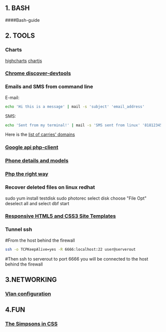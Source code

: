 ## 1. BASH

####Bash-guide
[](https://github.com/Idnan/bash-guide)

## 2. TOOLS

### Charts
[highcharts](https://www.highcharts.com/)
[chartjs](http://www.chartjs.org/)

### [Chrome discover-devtools](http://discover-devtools.codeschool.com/)

### Emails and SMS from command line
E-mail:
```bash
echo 'Hi this is a message' | mail -s 'subject' 'email_address'
```
SMS:
```bash
echo 'Sent from my terminal!' | mail -s 'SMS sent from linux' '81812345678@vtext.com'
```
Here is the [list of carries' domains](https://en.wikipedia.org/wiki/SMS_gateway#Email_clients)

### [Google api php-client](https://github.com/google/google-api-php-client)

### [Phone details and models](http://www.gsmarena.com/)

### [Php the right way](http://www.phptherightway.com/)

### Recover deleted files on linux redhat
sudo yum install testdisk
sudo photorec
select disk
choose "File Opt"
deselect all and select dbf
start

### [Responsive HTML5 and CSS3 Site Templates](https://html5up.net/)

### Tunnel ssh
#From the host behind the firewall
```bash
ssh -o TCPKeepAlive=yes -R 6666:localhost:22 user@serverout
```
#Then ssh to serverout to port 6666 you will be connected to the host behind the firewall

## 3.NETWORKING

### [Vlan configuration](http://www.cristalab.com/videotutoriales/introduccion-a-vlan-c109064l/)

## 4.FUN

### [The Simpsons in CSS](http://pattle.github.io/simpsons-in-css/)
